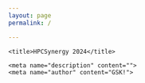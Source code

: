 ```yaml
---
layout: page
permalink: /

---
```


<html lang="en">
  <head>
    <meta charset="utf-8">
    <meta http-equiv="X-UA-Compatible" content="IE=edge">
    <meta name="viewport" content="width=device-width, initial-scale=1">

    <title>HPCSynergy 2024</title>

    <meta name="description" content="">
    <meta name="author" content="GSK!">
<link rel="stylesheet" href="https://cdn.jsdelivr.net/npm/bootstrap@3.3.7/dist/css/bootstrap.min.css" integrity="sha384-BVYiiSIFeK1dGmJRAkycuHAHRg32OmUcww7on3RYdg4Va+PmSTsz/K68vbdEjh4u" crossorigin="anonymous">
	<style>
 img.logo_iiit {
		width: 150px;
	height: 150px;
}



#header {
	align-content: center;
	/*position: fixed;*/
	z-index: 9999;
	opacity: 1;	
	/*left: 50%;*/
	/*top: 0%;*/
	/*transform: translateX(-50%);*/
	/*padding-left: 150px; */
	/*width: 75%;*/
	/*height: 80px;*/
	/*background: #fff;*/
}

nav {
	/*padding-left: 150px;*/
}

.sticky-top {
	/*left: 50%;*/
	/*transform: translateX(-50%);*/
	/*align-content: center;*/
	/*width: 75%;*/
	background-color: white;
    /*border-top:3px solid black;*/
    /*border-bottom:1px solid black;*/
    -moz-box-sadow: 0 0 10px white; 
    box-shadow: 0 0 10px white;
}

.container .content {
	/*padding-top: 200px;*/
	/*width: 100%;*/
	/*height: 100%;*/
	/*padding-top: 200px;*/
}
/*.content > section { width: 100%; height: 100%; }*/


#topbutton {
	display: none;
	position: fixed;
	bottom: 20px;
	right: 30px;
	z-index: 99;
	font-size: 18px;
	border: none;
	outline: none;
	/*background-color:#009688;*/
	color: white;
	cursor: pointer;
	padding: 15px;
	font-weight: bold;
	border-radius: 4px;
}

@media  only screen and (max-width: 768px) {
	img.logo_dj {
		display: none;
	}
	img.logo_iiit {
		display: none;
	}
	#topbutton{
		font-weight: bold;
		padding: 10px;
		bottom: 10px;
		right: 10px;
		font-size: 12px;
	}
}

	
	#container { 
	margin: 0 auto;
	background: #FFFFFF;
	padding: 0px 50 0px px;
	}
	
	
	#gp
	{
	padding: 10px 10px 0px 10px;
	font-size:18px; 
	font-family:   "Times New Roman", Times, serif;
	font-weight: normal;
	}
	
	
	#cont{
		padding: 10px 10px 0px 10px;
	
	}
	#contt{
		padding: 10px 10px 30px 10px;
	
	}
	
	#cont1{
		padding: 0px 0px 5px 5px;
	
	}
	#header { 
	padding: 15px 0 10px 10px;
	} 
	#logo1
	{
	float: right;
	width: 80px;
	padding: 20px 05px 10px 40px;
	margin: 0;
	}
	#tex{
		padding: 20px 05px 10px 40px;
	}
	#logo2
	{
	float: left;
	width: 80px;
	padding: 30px 5px 0px 3px;
	margin: 0;
	}
	#header a {
	
	text-decoration: none;
	font-size: 20px; 
	font-family: "Myriad Pro", "Arial Narrow";
	}
	
	#menu {
	background-color: #ffffff; 
	padding: 6px 0 6px 40px;
	}
	
	#menu a {
	
	text-decoration: none; 
	font-size: 18px; 
	font-family: "Lucida Sans Unicode";
	}
	
	#menu a:hover {
	color: #121212;
	}
	
	#sidebar {
	margin: 0 0 0 20px;
	float: center;
	width: 170px;
	height: 180px;
	font-size:13px; 
	padding: 0px 10px 10px 10px;
	font-family: "Arial Narrow", "Myriad Pro"; 
	font-weight: normal;
	
	
	border-radius: 35px;
	}
	
	#sidebar1 {
	float: left;
	width: 160px;
	height: auto;
	font-size:15px; 
	padding: 10px 20px 20px 10px;
	font-family:   "Times New Roman", Times, serif;
	font-weight: bolder;
	border: 1px solid #4da08e;
	background: #d8f3e7;
	border-radius: 25px;
	}
	#sidebar2 {
	float: left;
	width: auto;
	height: auto;
	font-size:16px; 
	padding: 10px 10px 0px 20px;
	font-family:   "Times New Roman", Times, serif;
	font-weight: normal;
	border: 1px solid #3377ff;
	background: #ffffff;
	border-radius: 25px;
	}
	#headnote
	{
		float: center;
		width: auto;
	height: auto;
	font-size:18px; 
	margin: 5px 0px 0px 10px;
	padding: 5px 5px 5px 5px;
	font-family:   "Times New Roman", Times, serif;
	font-weight: normal;
	background: #ffffff;
	}
	#footnote{
		float: center;
		width: auto;
	height: auto;
	font-size:18px; 
	margin: -25px 0px 0px 10px;
	padding: 5px 5px 5px 5px;
	font-family:   "Times New Roman", Times, serif;
	font-weight: normal;
	background: #ffffff;
	
	}

	#course_head {
	float: center;
	width: auto;
	height: auto;
	font-size:20px; 
	margin: 0 30px 0px 30px;
	padding: 5px 5px 5px 5px;
	font-family:   "Times New Roman", Times, serif;
	font-weight: normal;
	border: 1px solid #3377ff;
	background: #ffffff;
	border-radius: 15px;
	}
	
	img {
	  border: 2px solid #3377ff;
	}
	th, td {
	  padding: 5px;
	}
	#pad
	{
	padding: 40px 40px 40px 40px;
	margin: 30px;
	}
	
	h1 {
	margin: 0px;
	color: #869843; 
	font-size:24px; 
	font-family: "Arial Narrow", "Myriad Pro"; 
	font-weight: normal;
	}
	
	h2 {
	color: #3b7687;
	font-size: 20px; 
	margin: 20px 0 5px 0;
	}
	
	#main { 
	margin: 0 0 0 10px;
	padding: 35px 250px 0px 0;
	color: #444444;
	font-family: "Georgia";
	font-size: 13px; 
	line-height: 18px;
	text-align: justify;
	} 
	
	#mainn { 
	margin: 30 30 30 10px;
	padding: 35px 250px 0px 0;
	color: #444444;
	font-family: "Georgia";
	font-size: 13px; 
	line-height: 18px;
	text-align: justify;
	} 
	
	
	#main1 { 
	margin: 0 0 0 0px;
	padding: 35px 10px 10px 10;
	color: #444444;
	font-family: "Georgia";
	font-size: 13px; 
	line-height: 18px;
	text-align: justify;
	} 
	
	#main a {
	color: #3b7687; 
	text-decoration: none;
	}
	
	#main a:hover {
	color: #444444;
	}
	#enlarge:hover {
		transform:scale(2,2);
		transform-origin:0 0;
	}
	#main2{
			padding: 10px 20px 0px 15px;
	}
	
	#course_head1{
	margin: -30px -30px -30px -30px;
	width: auto;
    height: auto;
    
    margin: -25px 150px 10px 30px;
     padding: 24px 25px 25px 25px;
     font-family:   "Times New Roman", Times, serif;
   font-weight: normal;
   border: 1px solid #3377ff;
 background: #ffffff;
 border-radius: 15px;
 }
 #course_head11{
	width: auto;
    height: auto;
     
     padding: 24px 25px 25px 25px;
     font-family:   "Times New Roman", Times, serif;
   font-weight: normal;
   border: 1px solid #ffffff;
 background: #ffffff;
 border-radius: 15px;
 }
	
 #course_head01{
	margin: -30px -30px -30px -30px;
	width: auto;
    height: auto;
    
    margin: -25px 150px 10px 30px;
     padding: 24px 25px 25px 25px;
     font-family:   "Times New Roman", Times, serif;
   font-weight: normal;
   border: 1px solid #3377ff;
 background: #ffffff;
 border-radius: 15px;
 }
	#main2 tr,th
	{ 
	  padding: 1px 1px;
	  text-align: center;
	  border: 1px solid black;
	}
	#main2 td
	{ 
	  padding: 7px 4px;
	  text-align: left;
		border: 1px solid black;
	}
	
	
	#footer {
	padding: 6px 40px 10px 40px;
	background: #7a9cc4; 
	font-family: "Lucida Sans Unicode";
	color: #444444;
	font-size: 16px;
	text-align: center;
	}
	
	
	#footer a {
	text-decoration: none; 
	color: #262626;
	}
	
	#footer a:hover {
	color: #666666;
	}
	
	.separator {
	font-size:11px;
	color:#FFFFFF;
	}
	
	.css-font  {
		margin:0px;padding:0px;
		font-size: 10pt;
		width:100%;
		box-shadow: 10px 10px 5px #6e799c;
		border:1px solid #000000;
	}
	.css-table {
		margin:0px;padding:0px;
		font-size: 20pt;
		width:100%;
		box-shadow: 10px 10px 5px #6e799c;
		border:1px solid #000000;
				
		-moz-border-radius-bottomleft:10px;
		-webkit-border-bottom-left-radius:4px;
		border-bottom-left-radius:4px;
		
		-moz-border-radius-bottomright:4px;
		-webkit-border-bottom-right-radius:4px;
		border-bottom-right-radius:4px;
							
		-moz-border-radius-topright:4px;
		-webkit-border-top-right-radius:4px;
		border-top-right-radius:4px;
								  
		-moz-border-radius-topleft:4px;
		-webkit-border-top-left-radius:4px;
		border-top-left-radius:4px;
	
	}.css-table table{
		border-collapse: collapse;
		border-spacing: 0;
		font-size: 20pt;
		width:100%;
		height:100%;
		margin:0px;padding:10px;
	
	}.css-table tr:last-child td:last-child {
		-moz-border-radius-bottomright:4px;
		-webkit-border-bottom-right-radius:4px;
		border-bottom-right-radius:4px;
		
	}
	.css-table table tr:first-child td:first-child {
		-moz-border-radius-topleft:4px;
		-webkit-border-top-left-radius:4px;
		border-top-left-radius:4px;
		
	}
	.css-table table tr:first-child td:last-child {
		-moz-border-radius-topright:4px;
		-webkit-border-top-right-radius:4px;
		border-top-right-radius:4px;
	}.css-table tr:last-child td:first-child{
		-moz-border-radius-bottomleft:4px;
		-webkit-border-bottom-left-radius:4px;
		border-bottom-left-radius:4px;
	}.css-table tr:hover td{
		background-color:#1bd343;
	}
	.css-table td{
		vertical-align:middle;
		background-color:#ffffff;
		border:1px solid #000000;
		border-width:0px 1px 1px 0px;
		text-align:left;
		padding:3px;
		font-size:20px;
		
	/*    font-family:Arial; */
		color:#000000;
	}.css-table tr:last-child td{
		border-width:0px 1px 0px 0px;
	}.css-table tr td:last-child{
		border-width:0px 0px 1px 0px;
	}.css-table tr:last-child td:last-child{
		border-width:0px 0px 0px 0px;
	}
	.css-table tr:first-child td{
		background:-moz-linear-gradient( center top, #6e799c 55%, #6e799c 20% );
	
		background-color:#0e9e41;
		border:0px solid #000000;
		text-align:left;
		border-width:0px 0px 1px 1px;
		font-size:14px;
		font-family:Arial;
		font-weight:bold;
		color:#ffffff;
	}
	</style>

  </head>
  <body>
	
	<div class="container" >
	
		<div class="row" >
	    	<div class="col-md-2">
	    		<img style="width: 150px;" src="299603280_211728487851324_8137280184305059924_n (1).png" alt="IIT_logo">
	    	</div>
	    	<div class="col-md-9">
				<div style="text-align: center; ">
					<font size="3"><span style="color:blue"> <b> Department of Computer Science and Engneering </b> </span>
					 </font> 
					 <br><u> <font size="4"><span> 
						<span style="color:blue"> <b>India Institute of Information Technology Sri City  </b> </span> </font>
					</u>
<br>
				<font size="3"><span style="color:rgb(14, 160, 1)"> 5-days WORKSHOP ON</font>
					<br>
					<font size="5"><span style="color:red"> <b>  HPC Synergy: Elevating AI with High-Performance Parallel Computing </br></font>
						<font size="2"><span style="color:blue"> July 22 - 26, 2024 
							<br>
	  


	<div id="header" class="sticky-top">
		
	    <div class="row" >
			<div style="text-align: center;">
	    	<div class="col-md-12">
	    		<ul class="nav nav-pills">
					<li class="nav-item">
						<a class="nav-link active" href="#home">Home</a>
					</li>
					<li class="nav-item">
						<a class="nav-link" href="#topics">Topic Coverage</a>
					</li>
					<li class="nav-item">
						<a class="nav-link" href="#registration">Registration</a>
					</li>
					
					<li class="nav-item">
						<a class="nav-link" href="#venue">Venue</a>
					</li>
					<li class="nav-item">
						<a class="nav-link" href="#schedule">Schedule</a>
					</li>
					<!-- <li class="nav-item">
						
					</li> -->
					<li class="nav-item">
						<a class="nav-link" href="#speakers">Speakers</a>
						
					</li>
					<li class="nav-item">
						<a class="nav-link" href="#contact">Contact</a>
					</li>
				</ul>
	    	</div>
		</div>
	    </div>
		<div>
    </div>  
	<hr align="center" width="100%" size="" color="#0000FF">

</div>
    
    <div class="content">
	<div class="row">
		<div class="col-md-13">
			<section class=" " id="home">
			<p> &nbsp;</p>
				<div id="course_head" >
				<b><u>  About The Workshop :</u> </b>
				<p style="font: size 10px;">
				High-Performance Computing (HPC) technologies have emerged as crucial tools for enhancing the efficiency of AI/ML training and inferencing, bringing tangible benefits to real-world applications. 
				The realm of Artificial Intelligence (AI) has witnessed remarkable progress, with widespread adoption of diverse ML/Deep Learning (DL) frameworks such as PyTorch, Tensorflow, and Keras. These frameworks find extensive application in traditional areas like Image Recognition, Speech Processing, Textual Analysis, medical imaging, and Materials Science. Despite their utility, the training of models, especially for large datasets, demands substantial resources.<p>

				To address the resource-intensive nature of DL/ML training, leveraging HPC technologies becomes imperative. Distributed training and system scalability through HPC prove instrumental in accelerating the training process. The proposed workshop aims to provide participants with a comprehensive understanding of the symbiotic relationship between High-Performance Computing and AI/ML. Exploring AI/ML frameworks like PyTorch, Tensorflow, and Keras within the context of HPC and parallel computing will be a focal point of the workshop.
				
				</p>
				<p>
					<a class="btn btn-primary btn-large" href="./files/brochure.pdf" target="_blank">View Brochure</a>
				</p>
			</div>
			</section>
			<button class="btn btn-primary" onclick="topFunction()" id="topbutton" title="Go to top">Top</button>
        	<script>
                // When the user scrolls down 20px from the top of the document, show the button
                window.onscroll = function() {scrollFunction()};
                
                function scrollFunction() {
                  if (document.body.scrollTop > 20 || document.documentElement.scrollTop > 20) {
                    document.getElementById("topbutton").style.display = "block";
                  } else {
                    document.getElementById("topbutton").style.display = "none";
                  }
                }
                
                // When the user clicks on the button, scroll to the top of the document
                function topFunction() {
                  // document.body.scrollTop = 0;
                  // document.documentElement.scrollTop = 0;
                  $('html,body').animate({ scrollTop: 0 }, 'slow');
                }
            </script>
			<br>
			<br>
<section class="" id="topics">
				<div class="row" >
					<div class="col-md-12">
						<div id="course_head1">
							<table class="css-table ">
								<tr>
									<th>Day</th>
									<th>Topics</th>
								</tr>
								<tr>
									<td>Day 1</td>
									<td>Understanding of HPC Technologies</td>
								</tr>
								<tr>
									<td>Day 2</td>
									<td>Utilization of Modern HPC Technologies</td>
								</tr>
								<tr>
									<td>Day 3</td>
									<td>ML Performance Optimization and Understanding of HPC Technologies</td>
								</tr>
								<tr>
									<td>Day 4</td>
									<td>Overview of Parallelization Techniques on CPU/GPU</td>
								</tr>
								<tr>
									<td>Day 5</td>
									<td>HPC Technologies in Real-World Scenarios</td>
								</tr>
							</table>
							
					<br>
					
					<a class="btn btn-primary btn-large" href="./files/schedule.pdf" target="_blank">View Schedule</a>
					
					
						</div>
					</div>
			</section>

			<br>
			<br>
			<section class="" id="registration">
				<div id="course_head1">
						
					<div class="row">
						<div class="col-md-7">
							<div class="" style="width:210px;border-radius:1%; background-color: rgb(205, 205, 248);" ><table ><tr ><td>
									<h4>Registration Details</h4></u> </td></tr></table> </div>
					 <ul>
						<li><h5>Interested participants can fill the Registation form with Registration Fee paid details on or before <span style="color: red;"> 15th July 2024</span>.</h5></li>
						<li><h5> <span style="color: red;"> Please fill this <a target="_blank" href="https://docs.google.com/forms/d/e/1FAIpQLSdNMXMgngk-CKU7ycw4yHkBdsVegLnNIIWA4r8-7kYoSPQ_gg/viewform">Google Form</a> as well.</span></p>
						</h5> </li>
						<li><h5>Details for payment are as follows:</h5></li>
						<li> <h5>Registration Fees : Rs. 944/- (800 + 18% GST)</h5></h5><br></li>
					 </ul> 
					 </div>

					 <div class="col-md-5">
					 
						<div class="" style="width:210px;border-radius:1%; background-color: rgb(205, 205, 248);" >  <h4>Important Dates</h4> </div>
					<ul>
					<li><h5> Last date for receipt of applications: July 10, 2024<br>  </h5></li>
						<li><h5> Intimation of selection by email:  July 15, 2019<br></h5></li></ul>
					</div>
									<a class="btn btn-primary btn-large" href="https://docs.google.com/forms/d/e/1FAIpQLSdNMXMgngk-CKU7ycw4yHkBdsVegLnNIIWA4r8-7kYoSPQ_gg/viewform"> Click here Google Form / Registration Form</a>

				</div>
						
				
						




				
			</div>
			</section>

			<br>
			<br>

			<section class="" id="venue">
			
				<div id="course_head01">
						
					<div class="row">
						<div class="col-md-7">
							<div class="" style="width:110px;border-radius:1%; background-color: rgb(205, 205, 248);" ><table ><tr ><td>
									<h4>	<h4>Venue</h4></h4></u> </td></tr></table> </div>
					 <ul>
						<b>
						<h5> G04</h5>
				    <h5> Department of Computer Science and Engineering</h5>
					<h5> IIIT Sri City </h5>
					<h5> AP-517646	</h5></b>
					 </ul> 
					 </div>

					 <div class="col-md-5">
						
						<iframe style="border-width:2px;"  src="https://www.google.com/maps/embed?pb=!1m18!1m12!1m3!1d3878.6786658430465!2d80.02411507410848!3d13.555293186816403!2m3!1f0!2f0!3f0!3m2!1i1024!2i768!4f13.1!3m3!1m2!1s0x3a4d773f1e0f8721%3A0xadb0842ffc2719e4!2sIndian%20Institute%20of%20Information%20Technology%2C%20Sri%20City%2C%20Chittoor!5e0!3m2!1sen!2sin!4v1715770510459!5m2!1sen!2sin" width="300" height="150" style="border:0;" allowfullscreen="" loading="lazy" referrerpolicy="no-referrer-when-downgrade"></iframe>	
					</div>
						</div>
						</section>
<br>

			<section class="" id="schedule">
				
				<div id="course_head">
					<div class="" style="width:auto;border-radius:1%; background-color: rgb(205, 205, 248);" >
						<table ><tr ><td><h4>	<h4>Workshop Schedule</h4></h4></u> </td> <td><a class="btn btn-primary btn-large" href="./files/schedule.pdf" target="_blank">View Schedule</a></td></tr></table> </div>
						
					
				
		
					
				
				<iframe style="border-width:2px;"  src="files/schedule.pdf"  width="100%" height="100%" style="border:0;" allowfullscreen="" loading="lazy" referrerpolicy="no-referrer-when-downgrade"></iframe>
			</div></section>


			<section class="jumbotron" id="contact">
				<h4>Address for Communication</h4>
				<br>
				<address>
					Program Coordinators<br>
						</address>
			</section>
		</div>
	
	</div>
	</div>
	
	<script src="https://code.jquery.com/jquery-3.3.1.slim.min.js"></script>
	<script src="https://npmcdn.com/tether@1.2.4/dist/js/tether.min.js"></script>
    <script src="js/jquery.min.js"></script>
    <script src="js/bootstrap.min.js"></script>
    <script src="js/scripts.js"></script>

	<script>
		$(document).ready(function () {
			$(document).on("scroll", onScroll);
			$('a[href^="#"]').on('click', function (e) {
				e.preventDefault();
				$(document).off("scroll");
	 
				$('a').each(function () {
					$(this).removeClass('active');
				})
				$(this).addClass('active');
	 
				var target = this.hash;
				$('html, body').stop().animate({
					'scrollTop': $(target).offset().top - $('#header').height()
				}, 500, 'swing', function () {
					// window.location.hash = target;
					window.scrollTo(0, $(target).offset().top - $('#header').height());
					$(document).on("scroll", onScroll);
				});
			});
		});
	 
		function onScroll(event){
			var scrollPosition = $(document).scrollTop();
			$('div ul li a').each(function () {
				var currentLink = $(this);
				var refElement = $(currentLink.attr("href"));
				if (refElement.position().top <= scrollPosition && refElement.position().top + refElement.height() > scrollPosition) {
					// console.log('height: '+refElement.height());
					$('div ul li a').removeClass("active");
					currentLink.addClass("active");
				}
				else{
					currentLink.removeClass("active");
				}
			});
		}
	</script>
  </body>
</html>

Put your address / P.O. box / other info right below your picture. You can also disable any of these elements by editing `profile` property of the YAML header of your `_pages/about.md`. Edit `_bibliography/papers.bib` and Jekyll will render your [publications page](/al-folio/publications/) automatically.
<style>
Link to your social media connections, too. This theme is set up to use [Font Awesome icons](https://fontawesome.com/) and [Academicons](https://jpswalsh.github.io/academicons/), like the ones below. Add your Facebook, Twitter, LinkedIn, Google Scholar, or just disable all of them.
